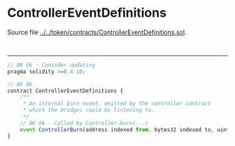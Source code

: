 # ControllerEventDefinitions

Source file [../../token/contracts/ControllerEventDefinitions.sol](../../token/contracts/ControllerEventDefinitions.sol).

<br />

<hr />

```javascript
// BK Ok - Consider updating
pragma solidity >=0.4.10;

// BK Ok
contract ControllerEventDefinitions {
    /**
     * An internal burn event, emitted by the controller contract
     * which the bridges could be listening to.
     */
    // BK Ok - Called by Controller.burn(...)
    event ControllerBurn(address indexed from, bytes32 indexed to, uint value);
}
```
